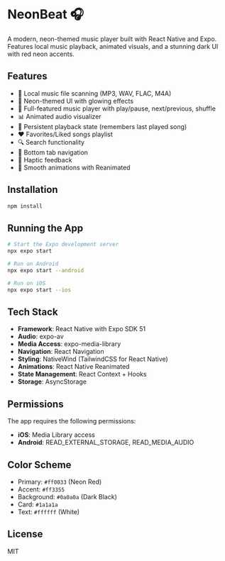 # NeonBeat 🎧

A modern, neon-themed music player built with React Native and Expo. Features local music playback, animated visuals, and a stunning dark UI with red neon accents.

## Features

- 🎵 Local music file scanning (MP3, WAV, FLAC, M4A)
- 🎨 Neon-themed UI with glowing effects
- 🎼 Full-featured music player with play/pause, next/previous, shuffle
- 📊 Animated audio visualizer
- 💾 Persistent playback state (remembers last played song)
- ❤️ Favorites/Liked songs playlist
- 🔍 Search functionality
- 📱 Bottom tab navigation
- 🎯 Haptic feedback
- 🌊 Smooth animations with Reanimated

## Installation

```bash
npm install
```

## Running the App

```bash
# Start the Expo development server
npx expo start

# Run on Android
npx expo start --android

# Run on iOS
npx expo start --ios
```

## Tech Stack

- **Framework**: React Native with Expo SDK 51
- **Audio**: expo-av
- **Media Access**: expo-media-library
- **Navigation**: React Navigation
- **Styling**: NativeWind (TailwindCSS for React Native)
- **Animations**: React Native Reanimated
- **State Management**: React Context + Hooks
- **Storage**: AsyncStorage

## Permissions

The app requires the following permissions:
- **iOS**: Media Library access
- **Android**: READ_EXTERNAL_STORAGE, READ_MEDIA_AUDIO

## Color Scheme

- Primary: `#ff0033` (Neon Red)
- Accent: `#ff3355`
- Background: `#0a0a0a` (Dark Black)
- Card: `#1a1a1a`
- Text: `#ffffff` (White)

## License

MIT
